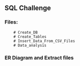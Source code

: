 ## SQL Challenge
### Files:
        # Create_DB
        # Create_Tables
        # Insert_Data_From_CSV_Files
        # Data_analysis
### ER Diagram and Extract files

